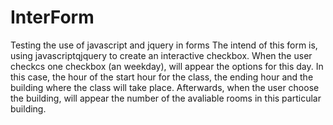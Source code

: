 # InterForm
Testing the use of javascript and jquery in forms
The intend of this form is, using javascriptqjquery to create an interactive checkbox. When the user checkcs one checkbox (an weekday), will appear the options for this day.
In this case, the hour of the start hour for the class, the ending hour and the building where the class will take place.
Afterwards, when the user choose the building, will appear the number of the avaliable rooms in this particular building.
